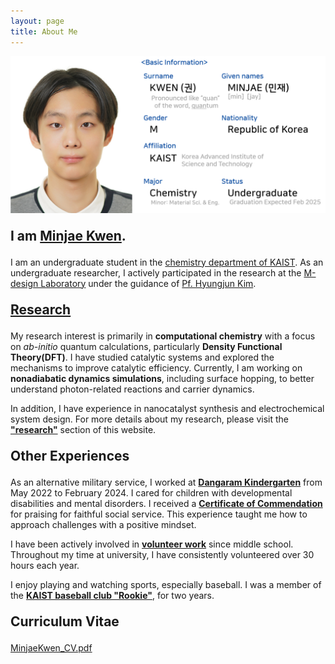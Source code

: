 ```yaml
---
layout: page
title: About Me
---
```


<img src="/images/AboutMe.png" style="max-width: 100%; height: auto;" />

<p style="font-size: 150%;">
      <strong>I am <a href="/files/MinjaeKwen_CV.pdf">Minjae Kwen</a>.</strong>
</p>

I am an undergraduate student in the <a href="https://chem.kaist.ac.kr/eng">chemistry department of KAIST</a>. As an undergraduate researcher, I actively participated in the research at the <a href="https://www.m-design-lab.net/">M-design Laboratory</a> under the guidance of <a href="https://chem.kaist.ac.kr/eng/faculty/view/id/20">Pf. Hyungjun Kim</a>. 

<p style="font-size: 150%;">
      <a href="https://minjaekwen.github.io/research/">
            <strong>Research</strong>
      </a>
</p>

My research interest is primarily in <strong>computational chemistry</strong> with a focus on <i>ab-initio</i> quantum calculations, particularly <strong>Density Functional Theory(DFT)</strong>. I have studied catalytic systems and explored the mechanisms to improve catalytic efficiency. Currently, I am working on <strong>nonadiabatic dynamics simulations</strong>, including surface hopping, to better understand photon-related reactions and carrier dynamics. 

In addition, I have experience in nanocatalyst synthesis and electrochemical system design. For more details about my research, please visit the <strong><a href="https://minjaekwen.github.io/research/">"research"</a></strong> section of this website.

<p style="font-size: 150%;">
      <strong>Other Experiences</strong>
</p>

As an alternative military service, I worked at <a href="https://dangaram-k.goegh.kr/dangaram-k/main.do"><strong>Dangaram Kindergarten</strong></a> from May 2022 to February 2024. I cared for children with developmental disabilities and mental disorders. I received a <a href="/files/Certificate_of_Commendation.pdf"><strong>Certificate of Commendation</strong></a> for praising for faithful social service. This experience taught me how to approach challenges with a positive mindset.

I have been actively involved in <a href="/files/Certificate_of_Volunteer(Feb2019-Feb2024).pdf"><strong>volunteer work</strong></a> since middle school. Throughout my time at university, I have consistently volunteered over 30 hours each year.

I enjoy playing and watching sports, especially baseball. I was a member of the <a href="https://www.instagram.com/kaistrookiesbb.1986/"><strong>KAIST baseball club "Rookie"</strong></a>, for two years.


<p style="font-size: 150%;">
      <strong>Curriculum Vitae</strong>
</p>

<a href="/files/MinjaeKwen_CV.pdf">MinjaeKwen_CV.pdf</a>


